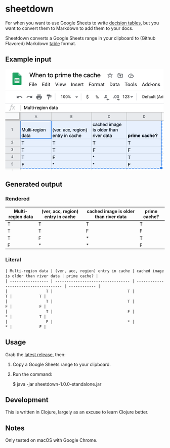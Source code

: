 # sheetdown

For when you want to use Google Sheets to write [decision tables], but you want to convert them
to Markdown to add them to your docs.

Sheetdown converts a Google Sheets range in your clipboard to (Github Flavored) Markdown [table] format.

[decision tables]: https://www.hillelwayne.com/decision-tables/
[table]: https://github.github.com/gfm/#tables-extension-

## Example input

![screen shot](gsheet.png)

## Generated output

### Rendered

| Multi-region data | (ver, acc, region) entry in cache | cached image is older than river data | prime cache? |
| ----------------- | --------------------------------- | ------------------------------------- | ------------ |
|                 T |                                 T |                                     T |            T |
|                 T |                                 T |                                     F |            F |
|                 T |                                 F |                                     * |            T |
|                 F |                                 * |                                     * |            F |


### Literal

```
| Multi-region data | (ver, acc, region) entry in cache | cached image is older than river data | prime cache? |
| ----------------- | --------------------------------- | ------------------------------------- | ------------ |
|                 T |                                 T |                                     T |            T |
|                 T |                                 T |                                     F |            F |
|                 T |                                 F |                                     * |            T |
|                 F |                                 * |                                     * |            F |
```


## Usage

Grab the [latest release], then:

1. Copy a Google Sheets range to your clipboard.
2. Run the command:

    $ java -jar sheetdown-1.0.0-standalone.jar

[latest release]: https://github.com/lorin/sheetdown/releases


## Development

This is written in Clojure, largely as an excuse to learn Clojure better.

## Notes

Only tested on macOS with Google Chrome.

